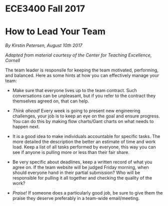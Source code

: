 # ECE3400 Fall 2017

# How to Lead Your Team

*By Kirstin Petersen, August 10th 2017*

*Adapted from material courtesy of the Center for Teaching Excellence, Cornell*

The team leader is responsile for keeping the team motivated, performing, and balanced. Here as some hints at how you can effectively manage your team:

* Make sure that everyone lives up to the team contract. Such conversations can be unpleasant, but if you refer to the contract they themselves agreed on, that can help.

* *Think ahead!* Every week is going to present new engineering challenges, your job is to keep an eye on the goal and ensure progress. You can do this by making flow charts/Gant charts on what needs to happen next. 

* It is a good idea to make individuals accountable for specific tasks. The more detailed the description the better an estimate of time and work load. Keep a list of all tasks performed by everyone, this way you can see if anyone is pulling more or less than their fair share.

* Be very specific about deadlines, keep a written record of what you agree on. If the team website will be judged Friday morning, when should everyone hand in their partial submission? Who will be responsible for pulling it all together and checking the quality of the work?

* *Praise!* If someone does a particularly good job, be sure to give them the praise they deserve preferably in a team-wide email/meeting. 
